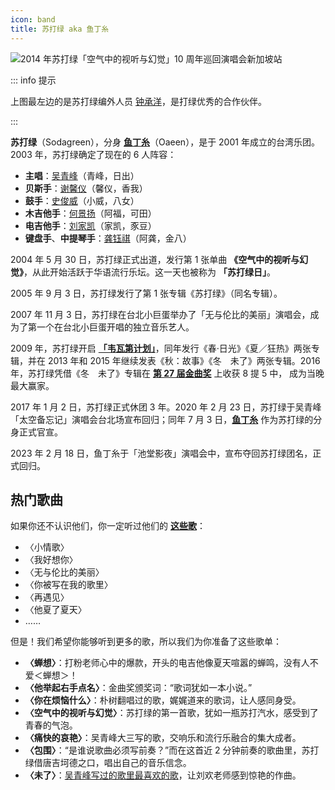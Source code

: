 ```yaml
---
icon: band
title: 苏打绿 aka 鱼丁糸
---
```


![2014 年苏打绿「空气中的视听与幻觉」10 周年巡回演唱会新加坡站](https://cdn.jsdelivr.net/gh/kaluojushi/sodaguide@picbed/start/sodagreen/sodagreen-intro.jpg)

::: info 提示

上图最左边的是苏打绿编外人员 [钟承洋](/members/partner/zhongchengyang)，是打绿优秀的合作伙伴。

:::

**苏打绿**（Sodagreen），分身 [**鱼丁糸**](oaeen)（Oaeen），是于 2001 年成立的台湾乐团。2003 年，苏打绿确定了现在的 6 人阵容：

- **主唱**：[吴青峰](/members/sodagreen/wuqingfeng)（青峰，日出）
- **贝斯手**：[谢馨仪](/members/sodagreen/xiexinyi)（馨仪，香我）
- **鼓手**：[史俊威](/members/sodagreen/shijunwei)（小威，八女）
- **木吉他手**：[何景扬](/members/sodagreen/hejingyang)（阿福，可田）
- **电吉他手**：[刘家凯](/members/sodagreen/liujiakai)（家凯，豕豆）
- **键盘手**、**中提琴手**：[龚钰祺](/members/sodagreen/gongyuqi)（阿龚，金八）

2004 年 5 月 30 日，苏打绿正式出道，发行第 1 张单曲 **《空气中的视听与幻觉》**，从此开始活跃于华语流行乐坛。这一天也被称为 **「苏打绿日」**。

2005 年 9 月 3 日，苏打绿发行了第 1 张专辑《苏打绿》（同名专辑）。

2007 年 11 月 3 日，苏打绿在台北小巨蛋举办了「无与伦比的美丽」演唱会，成为了第一个在台北小巨蛋开唱的独立音乐艺人。

2009 年，苏打绿开启 [**「韦瓦第计划」**](/wiki/works/vivaldi)，同年发行《春·日光》《夏／狂热》两张专辑，并在 2013 年和 2015 年继续发表《秋：故事》《冬　未了》两张专辑。2016 年，苏打绿凭借《冬　未了》专辑在 [**第 27 届金曲奖**](/wiki/works/GMA#第-27-届金曲奖-2016-6-25) 上收获 8 提 5 中， 成为当晚最大赢家。

2017 年 1 月 2 日，苏打绿正式休团 3 年。2020 年 2 月 23 日，苏打绿于吴青峰「太空备忘记」演唱会台北场宣布回归；同年 7 月 3 日，[**鱼丁糸**](oaeen) 作为苏打绿的分身正式官宣。

2023 年 2 月 18 日，鱼丁糸于「池堂影夜」演唱会中，宣布夺回苏打绿团名，正式回归。

## 热门歌曲

如果你还不认识他们，你一定听过他们的 [**这些歌**](/wiki/works/haowuqing)：

- 〈小情歌〉
- 〈我好想你〉
- 〈无与伦比的美丽〉
- 〈你被写在我的歌里〉
- 〈再遇见〉
- 〈他夏了夏天〉
- ……

但是！我们希望你能够听到更多的歌，所以我们为你准备了这些歌单：

- **〈蝉想〉**：打粉老师心中的爆款，开头的电吉他像夏天喧嚣的蝉鸣，没有人不爱＜蝉想＞！
- **〈他举起右手点名〉**：金曲奖颁奖词：“歌词犹如一本小说。”
- **〈你在烦恼什么〉**：朴树翻唱过的歌，娓娓道来的歌词，让人感同身受。
- **〈空气中的视听与幻觉〉**：苏打绿的第一首歌，犹如一瓶苏打汽水，感受到了青春的气泡。
- **〈痛快的哀艳〉**：吴青峰大三写的歌，交响乐和流行乐融合的集大成者。
- **〈包围〉**：“是谁说歌曲必须写前奏？”而在这首近 2 分钟前奏的歌曲里，苏打绿借唐吉坷德之口，唱出自己的音乐信念。
- **〈未了〉**：[吴青峰写过的歌里最喜欢的歌](/wiki/works/favorite#〈未了〉)，让刘欢老师感到惊艳的作曲。
